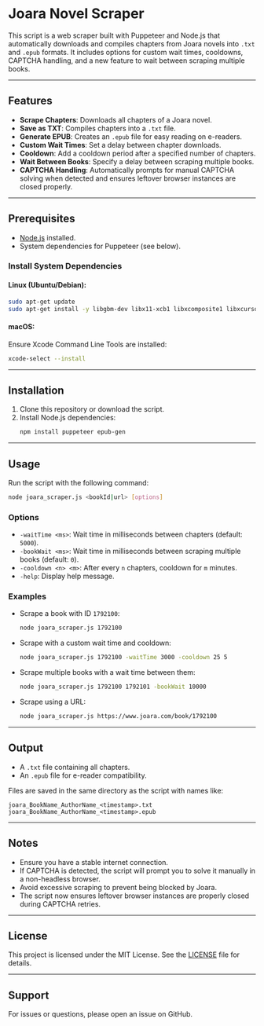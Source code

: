 # Joara Novel Scraper

This script is a web scraper built with Puppeteer and Node.js that automatically downloads and compiles chapters from Joara novels into `.txt` and `.epub` formats. It includes options for custom wait times, cooldowns, CAPTCHA handling, and a new feature to wait between scraping multiple books.

---

## Features
- **Scrape Chapters**: Downloads all chapters of a Joara novel.
- **Save as TXT**: Compiles chapters into a `.txt` file.
- **Generate EPUB**: Creates an `.epub` file for easy reading on e-readers.
- **Custom Wait Times**: Set a delay between chapter downloads.
- **Cooldown**: Add a cooldown period after a specified number of chapters.
- **Wait Between Books**: Specify a delay between scraping multiple books.
- **CAPTCHA Handling**: Automatically prompts for manual CAPTCHA solving when detected and ensures leftover browser instances are closed properly.

---

## Prerequisites
- [Node.js](https://nodejs.org/) installed.
- System dependencies for Puppeteer (see below).

### Install System Dependencies
#### **Linux (Ubuntu/Debian)**:
```bash
sudo apt-get update
sudo apt-get install -y libgbm-dev libx11-xcb1 libxcomposite1 libxcursor1 libxdamage1 libxi6 libxtst6 libnss3 libatk1.0-0 libatk-bridge2.0-0 libgdk-pixbuf2.0-0 libgtk-3-0 libasound2
```

#### **macOS**:
Ensure Xcode Command Line Tools are installed:
```bash
xcode-select --install
```

---

## Installation
1. Clone this repository or download the script.
2. Install Node.js dependencies:
   ```bash
   npm install puppeteer epub-gen
   ```

---

## Usage
Run the script with the following command:
```bash
node joara_scraper.js <bookId|url> [options]
```

### Options
- `-waitTime <ms>`: Wait time in milliseconds between chapters (default: `5000`).
- `-bookWait <ms>`: Wait time in milliseconds between scraping multiple books (default: `0`).
- `-cooldown <n> <m>`: After every `n` chapters, cooldown for `m` minutes.
- `-help`: Display help message.

### Examples
- Scrape a book with ID `1792100`:
  ```bash
  node joara_scraper.js 1792100
  ```
- Scrape with a custom wait time and cooldown:
  ```bash
  node joara_scraper.js 1792100 -waitTime 3000 -cooldown 25 5
  ```
- Scrape multiple books with a wait time between them:
  ```bash
  node joara_scraper.js 1792100 1792101 -bookWait 10000
  ```
- Scrape using a URL:
  ```bash
  node joara_scraper.js https://www.joara.com/book/1792100
  ```

---

## Output
- A `.txt` file containing all chapters.
- An `.epub` file for e-reader compatibility.

Files are saved in the same directory as the script with names like:
```
joara_BookName_AuthorName_<timestamp>.txt
joara_BookName_AuthorName_<timestamp>.epub
```

---

## Notes
- Ensure you have a stable internet connection.
- If CAPTCHA is detected, the script will prompt you to solve it manually in a non-headless browser.
- Avoid excessive scraping to prevent being blocked by Joara.
- The script now ensures leftover browser instances are properly closed during CAPTCHA retries.

---

## License
This project is licensed under the MIT License. See the [LICENSE](LICENSE) file for details.

---

## Support
For issues or questions, please open an issue on GitHub.
